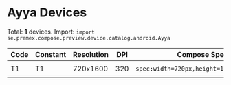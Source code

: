 # Ayya Devices

Total: **1** devices. Import: `import se.premex.compose.preview.device.catalog.android.Ayya`

| Code | Constant | Resolution | DPI | Compose Spec | Preview Usage |
|------|----------|------------|-----|-------------|---------------|
| T1 | T1 | 720x1600 | 320 | `spec:width=720px,height=1600px,dpi=320` | `@Preview(device = Ayya.T1)` |

<!-- Generated automatically. Do not edit manually. -->
